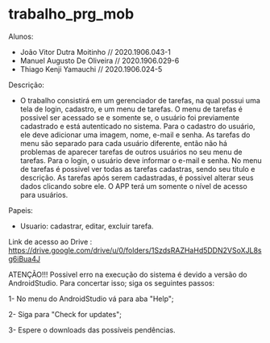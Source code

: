 # trabalho_prg_mob

Alunos: 
- João Vitor Dutra Moitinho // 2020.1906.043-1
- Manuel Augusto De Oliveira // 2020.1906.029-6
- Thiago Kenji Yamauchi // 2020.1906.024-5

Descrição: 
- O trabalho consistirá em um gerenciador de tarefas, na qual possui uma tela de login, cadastro, e um menu de tarefas. O menu de tarefas é possivel ser acessado se e somente se, o usuário foi previamente cadastrado e está autenticado no sistema. Para o cadastro do usuário, ele deve adicionar uma imagem, nome, e-mail e senha. As tarefas do menu são separado para cada usuário diferente, então não há problemas de aparecer tarefas de outros usuários no seu menu de tarefas. Para o login, o usuário deve informar o e-mail e senha. No menu de tarefas é possivel ver todas as tarefas cadastras, sendo seu titulo e descrição. As tarefas após serem cadastradas, é possivel alterar seus dados clicando sobre ele. O APP terá um somente o nível de acesso para usuários.

Papeis:
- Usuario: cadastrar, editar, excluir tarefa.

Link de acesso ao Drive : https://drive.google.com/drive/u/0/folders/1SzdsRAZHaHd5DDN2VSoXJL8sg6iBua4J

ATENÇÃO!!!
Possivel erro na execução do sistema é devido a versão do AndroidStudio.
Para concertar isso; siga os seguintes passos:

1- No menu do AndroidStudio vá para aba "Help";

2- Siga para "Check for updates";

3- Espere o downloads das possíveis pendências.
